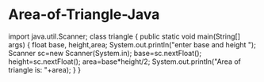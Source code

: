 # Area-of-Triangle-Java
import java.util.Scanner;
class triangle
{
public static void main(String[] args)
{
float base, height,area;
System.out.println("enter base and height ");
Scanner sc=new Scanner(System.in);
base=sc.nextFloat();
height=sc.nextFloat();
area=base*height/2;
System.out.println("Area of triangle is: "+area);
}
}
